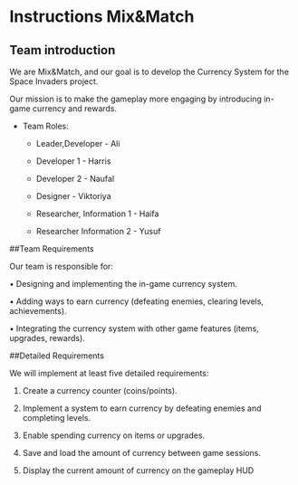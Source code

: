 # Instructions Mix\&Match 

## Team introduction

We are Mix\&Match, and our goal is to develop the Currency System for the Space Invaders project.

Our mission is to make the gameplay more engaging by introducing in-game currency and rewards.



- Team Roles:

	- Leader,Developer - Ali

	- Developer 1 - Harris

	- Developer 2 - Naufal

	- Designer - Viktoriya

	- Researcher, Information 1 - Haifa

	- Researcher Information 2 - Yusuf



##Team Requirements



Our team is responsible for:

  •   Designing and implementing the in-game currency system.

  •   Adding ways to earn currency (defeating enemies, clearing levels, achievements).

  •   Integrating the currency system with other game features (items, upgrades, rewards).



##Detailed Requirements



We will implement at least five detailed requirements:

  1.   Create a currency counter (coins/points).

  2.   Implement a system to earn currency by defeating enemies and completing levels.

  3.   Enable spending currency on items or upgrades.

  4.   Save and load the amount of currency between game sessions.

  5.   Display the current amount of currency on the gameplay HUD


